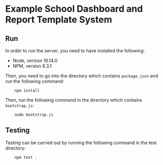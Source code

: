 # Example School Dashboard and Report Template System


## Run
In order to run the server, you need to have installed the following:
- Node, version 16.14.0
- NPM, version 8.3.1

Then, you need to go into the directory which contains `package.json` and run the following command:
```
    npm install
```

Then, run the following command in the directory which contains `bootstrap.js`:
```
    node bootstrap.js
```

## Testing
Testing can be carried out by running the following command in the test directory:
```
    npm test .
```